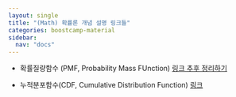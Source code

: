 ```yaml
---
layout: single
title: "(Math) 확률론 개념 설명 링크들"
categories: boostcamp-material
sidebar:
  nav: "docs"
---
```

- 확률질량함수 (PMF, Probability Mass FUnction)
<a href="https://blog.naver.com/mykepzzang/220835372463">링크 추후 정리하기</a>

- 누적분포함수(CDF, Cumulative Distribution Function)
<a href="https://blog.naver.com/mykepzzang/220835517006">링크</a>